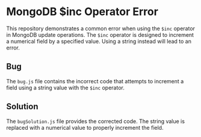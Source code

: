 # MongoDB $inc Operator Error
This repository demonstrates a common error when using the `$inc` operator in MongoDB update operations.  The `$inc` operator is designed to increment a numerical field by a specified value.  Using a string instead will lead to an error.

## Bug
The `bug.js` file contains the incorrect code that attempts to increment a field using a string value with the `$inc` operator.

## Solution
The `bugSolution.js` file provides the corrected code.  The string value is replaced with a numerical value to properly increment the field.
